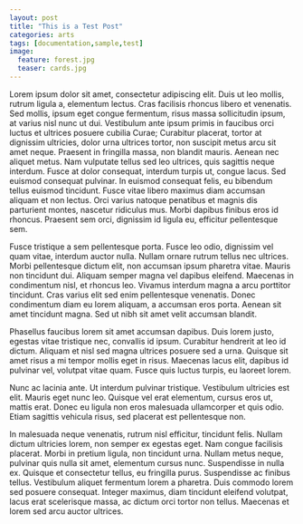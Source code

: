 ```yaml
---
layout: post
title: "This is a Test Post"
categories: arts
tags: [documentation,sample,test]
image:
  feature: forest.jpg
  teaser: cards.jpg
---
```

Lorem ipsum dolor sit amet, consectetur adipiscing elit. Duis ut leo mollis, rutrum ligula a, elementum lectus. Cras facilisis rhoncus libero et venenatis. Sed mollis, ipsum eget congue fermentum, risus massa sollicitudin ipsum, at varius nisl nunc ut dui. Vestibulum ante ipsum primis in faucibus orci luctus et ultrices posuere cubilia Curae; Curabitur placerat, tortor at dignissim ultricies, dolor urna ultrices tortor, non suscipit metus arcu sit amet neque. Praesent in fringilla massa, non blandit mauris. Aenean nec aliquet metus. Nam vulputate tellus sed leo ultrices, quis sagittis neque interdum. Fusce at dolor consequat, interdum turpis ut, congue lacus. Sed euismod consequat pulvinar. In euismod consequat felis, eu bibendum tellus euismod tincidunt. Fusce vitae libero maximus diam accumsan aliquam et non lectus. Orci varius natoque penatibus et magnis dis parturient montes, nascetur ridiculus mus. Morbi dapibus finibus eros id rhoncus. Praesent sem orci, dignissim id ligula eu, efficitur pellentesque sem.

Fusce tristique a sem pellentesque porta. Fusce leo odio, dignissim vel quam vitae, interdum auctor nulla. Nullam ornare rutrum tellus nec ultrices. Morbi pellentesque dictum elit, non accumsan ipsum pharetra vitae. Mauris non tincidunt dui. Aliquam semper magna vel dapibus eleifend. Maecenas in condimentum nisl, et rhoncus leo. Vivamus interdum magna a arcu porttitor tincidunt. Cras varius elit sed enim pellentesque venenatis. Donec condimentum diam eu lorem aliquam, a accumsan eros porta. Aenean sit amet tincidunt magna. Sed ut nibh sit amet velit accumsan blandit.

Phasellus faucibus lorem sit amet accumsan dapibus. Duis lorem justo, egestas vitae tristique nec, convallis id ipsum. Curabitur hendrerit at leo id dictum. Aliquam et nisl sed magna ultrices posuere sed a urna. Quisque sit amet risus a mi tempor mollis eget in risus. Maecenas lacus elit, dapibus id pulvinar vel, volutpat vitae quam. Fusce quis luctus turpis, eu laoreet lorem.

Nunc ac lacinia ante. Ut interdum pulvinar tristique. Vestibulum ultricies est elit. Mauris eget nunc leo. Quisque vel erat elementum, cursus eros ut, mattis erat. Donec eu ligula non eros malesuada ullamcorper et quis odio. Etiam sagittis vehicula risus, sed placerat est pellentesque non.

In malesuada neque venenatis, rutrum nisl efficitur, tincidunt felis. Nullam dictum ultricies lorem, non semper ex egestas eget. Nam congue facilisis placerat. Morbi in pretium ligula, non tincidunt urna. Nullam metus neque, pulvinar quis nulla sit amet, elementum cursus nunc. Suspendisse in nulla ex. Quisque et consectetur tellus, eu fringilla purus. Suspendisse ac finibus tellus. Vestibulum aliquet fermentum lorem a pharetra. Duis commodo lorem sed posuere consequat. Integer maximus, diam tincidunt eleifend volutpat, lacus erat scelerisque massa, ac dictum orci tortor non tellus. Maecenas et lorem sed arcu auctor ultrices.
